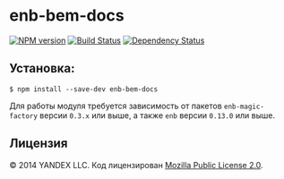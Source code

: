 enb-bem-docs
============

[![NPM version](https://img.shields.io/npm/v/enb-bem-docs.svg?style=flat)](http://npmjs.org/package/enb-bem-docs) [![Build Status](https://img.shields.io/travis/enb/enb-bem-docs/master.svg?style=flat)](https://travis-ci.org/enb/enb-bem-docs) [![Dependency Status](https://img.shields.io/david/enb/enb-bem-docs.svg?style=flat)](https://david-dm.org/enb/enb-bem-docs)

Установка:
----------

```
$ npm install --save-dev enb-bem-docs
```

Для работы модуля требуется зависимость от пакетов `enb-magic-factory` версии `0.3.x`  или выше, а также `enb` версии `0.13.0` или выше.

Лицензия
--------

© 2014 YANDEX LLC. Код лицензирован [Mozilla Public License 2.0](LICENSE.txt).
